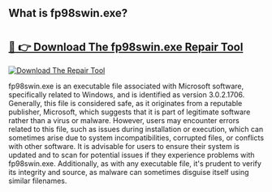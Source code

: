 ## What is fp98swin.exe? 

# <h2><a href="https://exedetect.com/download.php?fp98swin.exe">🔗 👉 Download The fp98swin.exe Repair Tool</a></h2>

[![Download The Repair Tool](https://exedetect.com/download-button.jpg)](https://exedetect.com/download.php?fp98swin.exe)

fp98swin.exe is an executable file associated with Microsoft software, specifically related to Windows, and is identified as version 3.0.2.1706. Generally, this file is considered safe, as it originates from a reputable publisher, Microsoft, which suggests that it is part of legitimate software rather than a virus or malware. However, users may encounter errors related to this file, such as issues during installation or execution, which can sometimes arise due to system incompatibilities, corrupted files, or conflicts with other software. It is advisable for users to ensure their system is updated and to scan for potential issues if they experience problems with fp98swin.exe. Additionally, as with any executable file, it's prudent to verify its integrity and source, as malware can sometimes disguise itself using similar filenames.